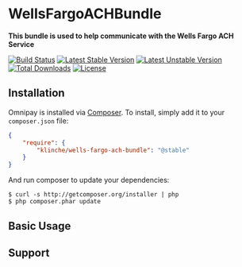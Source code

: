 # WellsFargoACHBundle

**This bundle is used to help communicate with the Wells Fargo ACH Service**

[![Build Status](https://travis-ci.org/Klinche/WellsFargoACHBundle.svg?branch=master)](https://travis-ci.org/Klinche/WellsFargoACHBundle)
[![Latest Stable Version](https://poser.pugx.org/klinche/wells-fargo-ach-bundle/v/stable.svg)](https://packagist.org/packages/klinche/wells-fargo-ach-bundle)
[![Latest Unstable Version](https://poser.pugx.org/klinche/wells-fargo-ach-bundle/v/unstable.svg)](https://packagist.org/packages/klinche/wells-fargo-ach-bundle)
[![Total Downloads](https://poser.pugx.org/klinche/wells-fargo-ach-bundle/downloads.svg)](https://packagist.org/packages/klinche/wells-fargo-ach-bundle)
[![License](https://poser.pugx.org/klinche/wells-fargo-ach-bundle/license.svg)](https://packagist.org/packages/klinche/wells-fargo-ach-bundle)


## Installation

Omnipay is installed via [Composer](http://getcomposer.org/). To install, simply add it
to your `composer.json` file:

```json
{
    "require": {
        "klinche/wells-fargo-ach-bundle": "@stable"
    }
}
```

And run composer to update your dependencies:

    $ curl -s http://getcomposer.org/installer | php
    $ php composer.phar update

## Basic Usage


## Support

